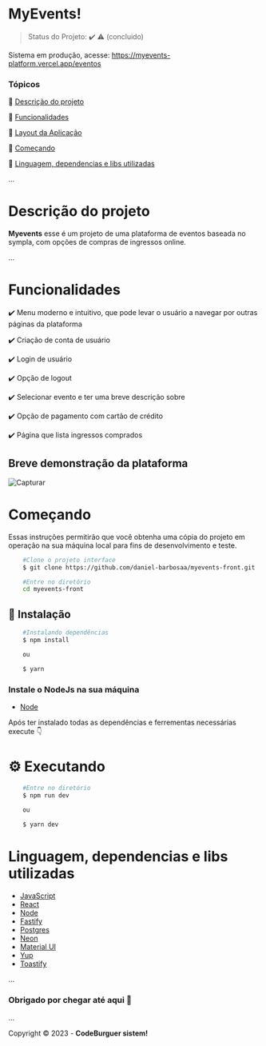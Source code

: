 <h1>   
    MyEvents!
</h1>


> Status do Projeto: :heavy_check_mark: :warning: (concluido)


Sistema em produção, acesse: https://myevents-platform.vercel.app/eventos


### Tópicos

:small_blue_diamond: [Descrição do projeto](#Descrição-do-projeto)

:small_blue_diamond: [Funcionalidades](#Funcionalidades)

:small_blue_diamond: [Layout da Aplicação](#Layout-da-aplicação)

:small_blue_diamond: [Começando](#Começando)

:small_blue_diamond: [Linguagem, dependencias e libs utilizadas](#Linguagem-dependencias-e-libs-utilizadas)

...

# Descrição do projeto 

**Myevents** esse é um projeto de uma plataforma de eventos baseada no sympla, com opções de compras de ingressos online.

...

# Funcionalidades

:heavy_check_mark: Menu moderno e intuitivo, que pode levar o usuário a navegar por outras páginas da plataforma

:heavy_check_mark: Criação de conta de usuário

:heavy_check_mark: Login de usuário

:heavy_check_mark: Opção de logout

:heavy_check_mark: Selecionar evento e ter uma breve descrição sobre

:heavy_check_mark: Opção de pagamento com cartão de crédito

:heavy_check_mark: Página que lista ingressos comprados





## Breve demonstração da plataforma


![Capturar](https://github.com/daniel-barbosaa/myevents-front/assets/101154066/933d58d5-0471-4719-a432-211afc4e6f37)



# Começando 

<p>Essas instruções permitirão que você obtenha uma cópia do projeto em operação na sua máquina local para fins de desenvolvimento e teste.</p>


```bash
    #Clone o projeto interface
    $ git clone https://github.com/daniel-barbosaa/myevents-front.git
```
```bash
    #Entre no diretório
    cd myevents-front
```
## 🔧 Instalação
```bash
    #Instalando dependências
    $ npm install

    ou 

    $ yarn  
```

### Instale o NodeJs na sua máquina

- [Node](#🔨-ferramentas-utilizadas)

<p>Após ter instalado todas as dependências e ferrementas necessárias execute 👇</p>

# ⚙️ Executando

```bash
    #Entre no diretório
    $ npm run dev

    ou 
    
    $ yarn dev
```

#  Linguagem, dependencias e libs utilizadas 

- [JavaScript]()
- [React](https://react.dev) 
- [Node](https://nodejs.org/en)
- [Fastify](https://fastify.dev)
- [Postgres](https://www.postgresql.org)
- [Neon](https://neon.tech/docs/guides/prisma)
- [Material UI](https://mui.com/material-ui/)
- [Yup](https://www.npmjs.com/package/yup)
- [Toastify](https://fkhadra.github.io/react-toastify/introduction)

...


### Obrigado por chegar até aqui 🤘 

...

Copyright :copyright: 2023 - **CodeBurguer sistem!**








